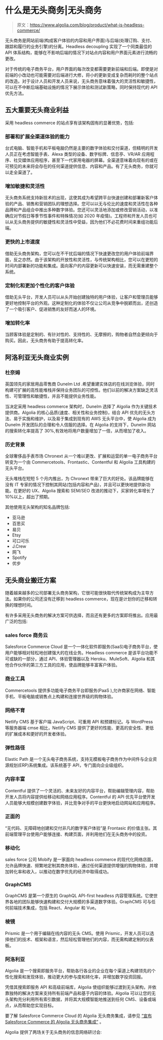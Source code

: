 # 什么是无头商务|无头商务

> 原文：<https://www.algolia.com/blog/product/what-is-headless-commerce/>

无头商务是网站前端(构成客户体验的内容和用户界面)与后端(处理订购、支付、跟踪和履行的业务引擎)的分离。Headless decoupling 实现了一个同类最佳的 API 体系结构，能够在不影响后端的情况下对站点内容和用户界面元素进行流畅的更改。

对于传统的电子商务平台，用户界面的每次改变都需要更新前端和后端。即使是对前端的小改动也可能需要对后端进行大修，将小的更新变成复杂而耗时的整个站点的改造。对于设计人员和开发人员来说，无头商务意味着强大的灵活性和敏捷性，可以在不中断后端基础设施的情况下展示体验和测试新策略，同时保持现代的 API 优先方法。

## [](#five-important-headless-commerce-benefits)五大重要无头商业利益

采用 headless commerce 的站点享有该架构固有的显著优势，包括:

### [](#the-ability-to-deploy-and-scale-omnichannel-experiences)部署和扩展全渠道体验的能力

台式电脑、智能手机和平板电脑仍然是主要的数字体验和交付渠道，但精明的开发人员正在考虑智能手表、Alexa 类型的设备、数字标牌、信息亭、VR/AR 应用程序、社交媒体应用程序，甚至下一代家用电器的屏幕。全渠道意味着向现有的或在可预见的未来将会存在的任何渠道提供信息、内容和产品。有了无头商务，你就可以走全渠道了。

### [](#increased-agility-and-flexibility%c2%a0)增加敏捷和灵活性

无头商务系统支持新技术的出现，这使其成为希望跨平台快速创建和部署新客户体验的产品、销售和营销团队的理想选择。您可以以无与伦比的速度和灵活性在各种品牌和产品组合中推出多种数字体验。您还可以灵活地添加或修改营销活动，以准确应对节假日等季节性事件和特殊情况(如 2020 年疫情)。工程师和开发人员也可以从无头商务提供的敏捷性和灵活性中受益，因为他们不必花费时间来重组功能后端。

### [](#faster-speed-to-market%c2%a0)更快的上市速度

借助无头商务架构，您可以在不干扰后端的情况下快速更改您的用户体验前端界面，反之亦然。由于该架构的开放性和灵活性，与传统架构相比，您可以在更短的时间内部署新的功能和集成。面向客户的内容更新可以快速安装，而无需重建整个系统。

### [](#customized-and-more-personal-customer-experiences)定制化和更加个性化的客户体验

借助无头平台，开发人员可以从头开始创建独特的用户体验，让客户和管理员能够更好地控制平台的外观。这种定制化的体验不仅让公司从竞争中脱颖而出，还创造了一个吸引客户、促进销售的友好而迷人的环境。

### [](#increased-conversion-rates%c2%a0%c2%a0)增加转化率

当顾客体验是定制的、有针对性的、支持性的、无摩擦的，购物者自然会更倾向于购买。因此，无头商务有助于提高转化率。

## [](#algolia-headless-commerce-examples%c2%a0%c2%a0)阿洛利亚无头商业实例

### [](#dunelm)杜奈姆

英国领先的家居用品零售商 Dunelm Ltd .希望重建实体店的在线浏览体验，同时构建可扩展的高性能堆栈并保持业务团队的可控性。他们以前的解决方案缺乏灵活性、可管理性和敏捷性，并且不能提供业务性能。

当决定采用 headless commerce 架构时，Dunelm 选择了 Algolia 作为关键技术提供商。Algolia 的核心品质(速度、相关性和业务控制)，结合 API 优先的无头方法、易于实施和维护，以及易于集成到现有的 AWS 无头平台中，使 Algolia 成为 Dunelm 开发团队的合理和令人信服的选择。在 Algolia 的支持下，Dunelm 网站的搜索转化率提高了 30%,有效地将用户数量增加了一倍，从而增加了收入。

### [](#chronext%c2%a0)历史背景

全球奢侈品手表市场 Chronext 从一个难以更改、扩展和运营的单一电子商务平台转变为一个由 Commercetools、Frontastic、Contentful 和 Algolia 工具构建的无头平台。

无头堆栈在短短 5 个月内推出，为 Chronext 带来了巨大的好处。该品牌能够在没有 IT 专家的情况下控制其网站(包括内容和产品)，并且可以更快地提供新功能。在更好的 UX、Algolia 搜索和 SEM/SEO 改进的推动下，买家转化率增长了 10%以上，超出了预期。

其他使用无头架构的知名品牌包括:

*   亚马逊
*   百思买
*   易贝
*   Etsy
*   可口可乐
*   J.Crew
*   网飞
*   Spotify
*   优步

## [](#solutions-for-making-the-move-to-headless-commerce)无头商业搬迁方案

随着越来越多的公司部署无头商务架构，它很可能很快取代传统架构成为主导方法。如果你的公司还没有迁移到 headless commerce，现在是计划你的迁移和转换的理想时间。

有许多采用无头商务的解决方案可供选择，而且还有更多的方案即将推出。应用最广泛的包括:

### [](#salesforce-commerce-cloud)sales force 商务云

Salesforce Commerce Cloud 是一个一体化软件即服务(SaaS)电子商务平台，使用户能够相对轻松地创建强大的在线业务。Headless commerce 是该平台功能不可或缺的一部分，通过 API、体验管理器以及 Heroku、MuleSoft、Algolia 和其他合作伙伴的第三方工具的应用，使品牌能够丰富客户体验。

### [](#commercetools%c2%a0)商业工具

Commercetools 提供多功能电子商务平台即服务(PaaS ),允许商家在网络、智能手机、平板电脑或销售点上构建和连接世界级的购物体验。

### [](#netlify-cms)网络不育

Netlify CMS 基于客户端 JavaScript、可重用 API 和预建标记。与 WordPress 等服务器端 cmse 相比，Netlify CMS 提供了更好的性能、更高的安全性、更低的扩展成本和更好的开发者体验。

### [](#elastic-path%c2%a0)弹性路径

Elastic Path 是一个无头电子商务系统，支持无模板电子商务作为中间件与企业资源规划(ERP)系统集成。该系统基于 API，专门面向企业级组织。

### [](#contentful)内容丰富

Contentful 提供了一个灵活的、未来友好的内容平台，帮助编辑管理内容，帮助开发人员将内容提供给移动和网络应用程序。Contentful 的 API 优先平台使开发人员能够大规模创建数字体验，并比竞争对手的平台更快地启动网站和应用程序。

### [](#frontastic%c2%a0)正面的

“无代码、无障碍地创建和交付非凡的数字客户体验”是 Frontasic 的价值主张。其前端管理平台使用户能够连接、构建页面，并利用他们在无头商务中的投资。

### [](#mobify%c2%a0)移动化

sales force 公司 Mobify 是一家面向 headless commerce 的现代化网络店面，允许品牌快速、频繁地定制其商务体验，通过任何渠道提供增强的购物体验，并增加转化率和收入，以推动在数字优先的经济中取得成功。

### [](#graphcms)GraphCMS

GraphCMS 是第一个原生的 GraphQL API-first headless 内容管理系统。它使世界各地的团队能够快速构建和交付大规模的多渠道数字体验。GraphCMS 可与任何前端技术集成，包括 React、Angular 和 Vue。

### [](#prismic%c2%a0)棱镜

Prismic 是一个用于编辑在线内容的无头 CMS。使用 Prismic，开发人员可以选择他们的技术、框架和语言，然后轻松管理他们的内容，而无需构建定制的仪表板。

### [](#algolia%c2%a0)阿洛利亚

Algolia 是一个搜索即服务平台，帮助各行各业的企业在每个渠道上构建领先的个性化搜索和发现体验，推动更大的参与度和转化率，并增加数字投资回报。

凭借其搜索即服务 API 和高级前端库，Algolia 使组织能够过渡到无头架构，并依靠独特的解决方案来支持所有前端产品和基于内容的体验。Algolia 可以让您的无头架构充分利用所有索引数据，并将其大规模智能地推送到任何 CMS、设备或端点，从而帮助您实现目标。

要了解 Salesforce Commerce Cloud 的 Algolia 无头商务集成，请参见 [“宣布 Salesforce Commerce 的 Algolia 无头商务集成”](https://blog.algolia.com/announcing-algolia-headless-commerce-integration-for-salesforce-commerce-cloud/) 。

Algolia 提供了两场关于无头商务的信息网络研讨会: